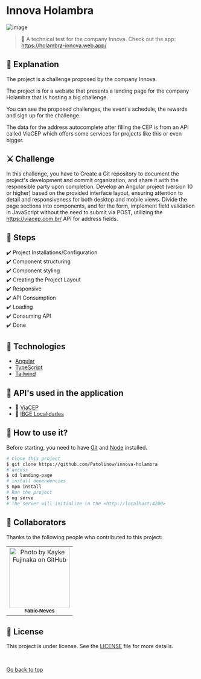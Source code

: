 <h1 align="cemter">Innova Holambra</h1>

![image](https://github.com/user-attachments/assets/754d9dba-91ee-4626-8fb1-c6bbb30b2d5d)

> 🔎 A technical test for the company Innova.
Check out the app: https://holambra-innova.web.app/ <br>

## :page_facing_up: Explanation
The project is a challenge proposed by the company Innova.

The project is for a website that presents a landing page for the company Holambra that is hosting a big challenge.

You can see the proposed challenges, the event's schedule, the rewards and sign up for the challenge.

The data for the address autocomplete after filling the CEP is from an API called ViaCEP which offers some services for projects like this or even bigger.


## ⚔️ Challenge

In this challenge, you have to Create a Git repository to document the project's development and commit organization, and share it with the responsible party upon completion. Develop an Angular project (version 10 or higher) based on the provided interface layout, ensuring attention to detail and responsiveness for both desktop and mobile views. Divide the page sections into components, and for the form, implement field validation in JavaScript without the need to submit via POST, utilizing the https://viacep.com.br/ API for address fields.

## 🎯 Steps

:heavy_check_mark: Project Installations/Configuration\
:heavy_check_mark: Component structuring\
:heavy_check_mark: Component styling\
:heavy_check_mark: Creating the Project Layout\
:heavy_check_mark: Responsive\
:heavy_check_mark: API Consumption\
:heavy_check_mark: Loading\
:heavy_check_mark: Consuming API\
:heavy_check_mark: Done

## 🚀 Technologies

- [Angular](https://angular.dev/)
- [TypeScript](https://www.typescriptlang.org/docs/)
- [Tailwind](https://tailwindcss.com/)

## 📡 API'𝘀 used in the application

- 📌 [ViaCEP](https://viacep.com.br/)
- 📌 [IBGE Localidades](https://servicodados.ibge.gov.br/api/docs/localidades)

## :closed_book: How to use it?

Before starting, you need to have [Git](https://git-scm.com) and [Node](https://nodejs.org/en/) installed.

```bash
# Clone this project
$ git clone https://github.com/Patolinow/innova-holambra
# access
$ cd landing-page
# install dependencies
$ npm install
# Run the project
$ ng serve
# The server will initialize in the <http://localhost:4200>
```

## 🤝 Collaborators

Thanks to the following people who contributed to this project:

<table>
  <tr>
    <td align="center">
      <a href="#">
        <img src="https://github.com/user-attachments/assets/0922527c-e595-49da-ad59-c9f11a8f76d3" width="160px;" alt="Photo by Kayke Fujinaka on GitHub"/><br>
        <sub>
          <b>Fabio Neves</b>
        </sub>
      </a>
    </all>
  </tr>
</table>

## 📝 License

This project is under license. See the [LICENSE](LICENSE.md) file for more details.

&#xa0;

<a href="#top">Go back to top</a>
